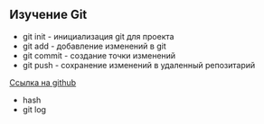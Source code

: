 Изучение  Git
----

* git init - инициализация git для проекта
* git add - добавление изменений в git
* git commit - создание точки изменений
* git push - сохранение изменений в удаленный репозитарий

[Ссылка на github](https://www.github.com)

- hash
- git log

